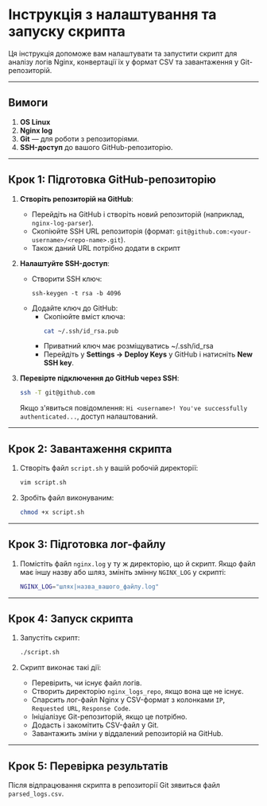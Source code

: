 
# Інструкція з налаштування та запуску скрипта

Ця інструкція допоможе вам налаштувати та запустити скрипт для аналізу логів Nginx, конвертації їх у формат CSV та завантаження у Git-репозиторій.

---

## Вимоги

1. **OS Linux**
2. **Nginx log** 
3. **Git** — для роботи з репозиторіями.
4. **SSH-доступ** до вашого GitHub-репозиторію.

---

## Крок 1: Підготовка GitHub-репозиторію

1. **Створіть репозиторій на GitHub**:
   - Перейдіть на GitHub і створіть новий репозиторій (наприклад, `nginx-log-parser`).
   - Скопіюйте SSH URL репозиторія (формат: `git@github.com:<your-username>/<repo-name>.git`).
   - Також даний URL потрібно додати в скрипт 

2. **Налаштуйте SSH-доступ**:
   - Створити SSH ключ:
     ```
     ssh-keygen -t rsa -b 4096
     ```
   - Додайте ключ до GitHub:
     - Скопіюйте вміст ключа:
       ```bash
       cat ~/.ssh/id_rsa.pub
       ```
     - Приватний ключ має розміщуватись ~/.ssh/id_rsa
     - Перейдіть у **Settings → Deploy Keys** у GitHub і натисніть **New SSH key**.

3. **Перевірте підключення до GitHub через SSH**:
   ```bash
   ssh -T git@github.com
   ```
   Якщо з'явиться повідомлення: `Hi <username>! You've successfully authenticated...`, доступ налаштований.

---

## Крок 2: Завантаження скрипта

1. Створіть файл `script.sh` у вашій робочій директорії:
   ```bash
   vim script.sh
   ```
3. Зробіть файл виконуваним:
   ```bash
   chmod +x script.sh
   ```

---

## Крок 3: Підготовка лог-файлу

1. Помістіть файл `nginx.log` у ту ж директорію, що й скрипт. Якщо файл має іншу назву або шляз, змініть змінну `NGINX_LOG` у скрипті:
   ```bash
   NGINX_LOG="шлях|назва_вашого_файлу.log"
   ```
---

## Крок 4: Запуск скрипта

1. Запустіть скрипт:
   ```bash
   ./script.sh
   ```

2. Скрипт виконає такі дії:
   - Перевірить, чи існує файл логів.
   - Створить директорію `nginx_logs_repo`, якщо вона ще не існує.
   - Спарсить лог-файл Nginx у CSV-формат з колонками `IP`, `Requested URL`, `Response Code`.
   - Ініціалізує Git-репозиторій, якщо це потрібно.
   - Додасть і закомітить CSV-файл у Git.
   - Завантажить зміни у віддалений репозиторій на GitHub.

---

## Крок 5: Перевірка результатів
Після відпрацювання скрипта в репозиторії Git зявиться файл `parsed_logs.csv`.

